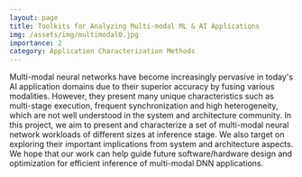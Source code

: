 ```yaml
---
layout: page
title: Toolkits for Analyzing Multi-modal ML & AI Applications
img: /assets/img/multimodal0.jpg
importance: 2
category: Application Characterization Methods
---
```

Multi-modal neural networks have become increasingly pervasive in today's AI application domains due to their superior accuracy by fusing various modalities. However, they present many unique characteristics such as multi-stage execution, frequent synchronization and high heterogeneity, which are not well understood in the system and architecture community. In this project, we aim to present and characterize a set of multi-modal neural network workloads of different sizes at inference stage. We also target on exploring their important implications from system and architecture aspects. We hope that our work can help guide future software/hardware
design and optimization for efficient inference of multi-modal DNN applications.

<!-- <div class="row">
    <div class="col-sm mt-3 mt-md-0">
        <img class="img-fluid rounded z-depth-1" src="{{ '/assets/img/1.jpg' | relative_url }}" alt="" title="example image"/>
    </div>
    <div class="col-sm mt-3 mt-md-0">
        <img class="img-fluid rounded z-depth-1" src="{{ '/assets/img/3.jpg' | relative_url }}" alt="" title="example image"/>
    </div>
    <div class="col-sm mt-3 mt-md-0">
        <img class="img-fluid rounded z-depth-1" src="{{ '/assets/img/5.jpg' | relative_url }}" alt="" title="example image"/>
    </div>
</div>
<div class="caption"> -->



<!-- </div>
<div class="row">
    <div class="col-sm mt-2 mt-md-0">
        <img class="img-fluid rounded z-depth-1" src="{{ '/assets/img/mmbench.jpg' | relative_url }}" alt="" title="example image"/>
    </div>
</div>
<div class="caption">
    Profile pipeline in MMbench.
</div>

These power-oriented attacks impel us to think about how APDCs can maintain their benefits in a potentially insecure operating environment. To defend against power-oriented attacks, I propose to optimize traditional power management frameworks with cross-layer designs, such as orchestrating network balancers and power managers to prevent DOPE attack. -->
